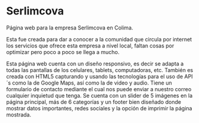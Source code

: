 Serlimcova
==========

Página web para la empresa Serlimcova en Colima.

Esta fue creada para dar a conocer a la comunidad que circula por internet los servicios que ofrece esta empresa a nivel local, faltan cosas por optimizar pero poco a poco se llega a mucho.

Esta página web cuenta con un diseño responsivo, es decir se adapta a todas las pantallas de los celulares, tablets, computadoras, etc.
También es creada con HTML5 capturando y usando las tecnologías para el uso de API´s como la de Google Maps, así como la de video y audio.
Tiene un formulario de contacto mediante el cual nos puede enviar a nuestro correo cualquier inquietud que tenga.
Se cuenta con un slider de 5 imágenes en la página principal, más de 6 categorías y un footer bien diseñado donde mostrar datos importantes, redes sociales y la opción de imprimir la página mostrada.
